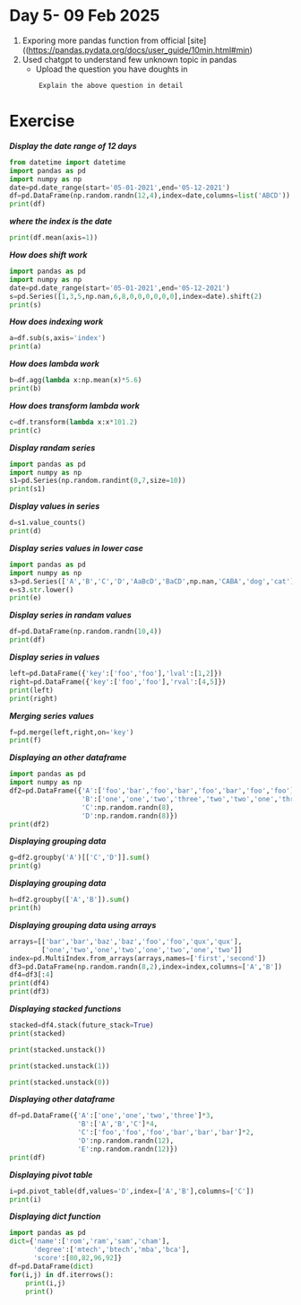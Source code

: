 # Day 5- 09 Feb 2025

1) Exporing more pandas function  from  official [site]((https://pandas.pydata.org/docs/user_guide/10min.html#min)
2) Used chatgpt to understand few unknown topic in pandas
     - Upload the question you have doughts in
    ```
        Explain the above question in detail
    ```

# Exercise

***Display the date range of 12 days***

```python
from datetime import datetime
import pandas as pd
import numpy as np
date=pd.date_range(start='05-01-2021',end='05-12-2021')
df=pd.DataFrame(np.random.randn(12,4),index=date,columns=list('ABCD'))
print(df)
```

***where the index is the date***

```python
print(df.mean(axis=1))
```

***How does shift work***

```python
import pandas as pd
import numpy as np
date=pd.date_range(start='05-01-2021',end='05-12-2021')
s=pd.Series([1,3,5,np.nan,6,8,0,0,0,0,0,0],index=date).shift(2)
print(s)
```

***How does indexing work***

```python
a=df.sub(s,axis='index')
print(a)
```

***How does lambda work***

```python
b=df.agg(lambda x:np.mean(x)*5.6)
print(b)
```

***How does transform lambda work***

```python
c=df.transform(lambda x:x*101.2)
print(c)
```

***Display randam series***

```python
import pandas as pd
import numpy as np
s1=pd.Series(np.random.randint(0,7,size=10))
print(s1)
```

***Display values in series***

```python
d=s1.value_counts()
print(d)
```

***Display series values in lower case***

```python
import pandas as pd
import numpy as np
s3=pd.Series(['A','B','C','D','AaBcD','BaCD',np.nan,'CABA','dog','cat'])
e=s3.str.lower()
print(e)
```

***Display series in randam values***

```python
df=pd.DataFrame(np.random.randn(10,4))
print(df)
```

***Display series in values***

```python
left=pd.DataFrame({'key':['foo','foo'],'lval':[1,2]})
right=pd.DataFrame({'key':['foo','foo'],'rval':[4,5]})
print(left)
print(right)
```

***Merging series values***

```python
f=pd.merge(left,right,on='key')
print(f)
```

***Displaying an other dataframe***

```python
import pandas as pd
import numpy as np
df2=pd.DataFrame({'A':['foo','bar','foo','bar','foo','bar','foo','foo'],
                  'B':['one','one','two','three','two','two','one','three'],
                  'C':np.random.randn(8),
                  'D':np.random.randn(8)})
print(df2)
```

***Displaying  grouping data***

```python
g=df2.groupby('A')[['C','D']].sum()
print(g)
```

***Displaying  grouping data***

```python
h=df2.groupby(['A','B']).sum()
print(h)
```

***Displaying  grouping data using arrays***

```python
arrays=[['bar','bar','baz','baz','foo','foo','qux','qux'],
        ['one','two','one','two','one','two','one','two']]
index=pd.MultiIndex.from_arrays(arrays,names=['first','second'])
df3=pd.DataFrame(np.random.randn(8,2),index=index,columns=['A','B'])
df4=df3[:4]
print(df4)
print(df3)
```

***Displaying  stacked functions***

```python
stacked=df4.stack(future_stack=True)
print(stacked)
```

```python
print(stacked.unstack())
```

```python
print(stacked.unstack(1))
```

```python
print(stacked.unstack(0))
```

***Displaying  other dataframe***

```python
df=pd.DataFrame({'A':['one','one','two','three']*3,
                 'B':['A','B','C']*4,
                 'C':['foo','foo','foo','bar','bar','bar']*2,
                 'D':np.random.randn(12),
                 'E':np.random.randn(12)})
print(df)
```

***Displaying  pivot table***

```python
i=pd.pivot_table(df,values='D',index=['A','B'],columns=['C'])
print(i)
```

***Displaying  dict function***

```python
import pandas as pd
dict={'name':['rom','ram','sam','cham'],
      'degree':['mtech','btech','mba','bca'],
      'score':[80,82,96,92]}
df=pd.DataFrame(dict)
for(i,j) in df.iterrows():
    print(i,j)
    print()
```
